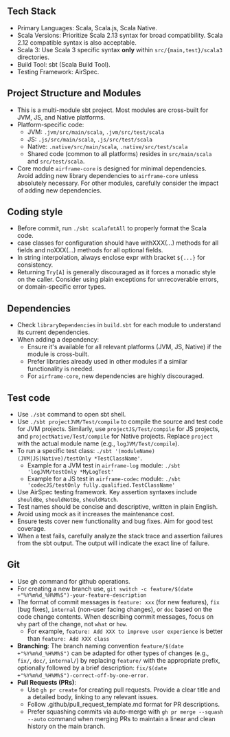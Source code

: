 ## Tech Stack

- Primary Languages: Scala, Scala.js, Scala Native.
- Scala Versions: Prioritize Scala 2.13 syntax for broad compatibility. Scala 2.12 compatible syntax is also acceptable.
- Scala 3: Use Scala 3 specific syntax **only** within `src/{main,test}/scala3` directories.
- Build Tool: sbt (Scala Build Tool).
- Testing Framework: AirSpec.

## Project Structure and Modules

- This is a multi-module sbt project. Most modules are cross-built for JVM, JS, and Native platforms.
- Platform-specific code:
    - JVM: `.jvm/src/main/scala`, `.jvm/src/test/scala`
    - JS: `.js/src/main/scala`, `.js/src/test/scala`
    - Native: `.native/src/main/scala`, `.native/src/test/scala`
    - Shared code (common to all platforms) resides in `src/main/scala` and `src/test/scala`.
- Core module `airframe-core` is designed for minimal dependencies. Avoid adding new library dependencies to `airframe-core` unless absolutely necessary. For other modules, carefully consider the impact of adding new dependencies.

## Coding style

- Before commit, run `./sbt scalafmtAll` to properly format the Scala code.
- case classes for configuration should have withXXX(...) methods for all fields and noXXX(...) methods for all optional fields.
- In string interpolation, always enclose expr with bracket `${...}` for consistency.
- Returning `Try[A]` is generally discouraged as it forces a monadic style on the caller. Consider using plain exceptions for unrecoverable errors, or domain-specific error types.

## Dependencies

- Check `libraryDependencies` in `build.sbt` for each module to understand its current dependencies.
- When adding a dependency:
    - Ensure it's available for all relevant platforms (JVM, JS, Native) if the module is cross-built.
    - Prefer libraries already used in other modules if a similar functionality is needed.
    - For `airframe-core`, new dependencies are highly discouraged.

## Test code

- Use `./sbt` command to open sbt shell.
- Use `./sbt projectJVM/Test/compile` to compile the source and test code for JVM projects. Similarly, use `projectJS/Test/compile` for JS projects, and `projectNative/Test/compile` for Native projects. Replace `project` with the actual module name (e.g., `logJVM/Test/compile`).
- To run a specific test class: `./sbt '(moduleName)(JVM|JS|Native)/testOnly *TestClassName'`.
    - Example for a JVM test in `airframe-log` module: `./sbt 'logJVM/testOnly *MyLogTest'`
    - Example for a JS test in `airframe-codec` module: `./sbt 'codecJS/testOnly fully.qualified.TestClassName'`
- Use AirSpec testing framework. Key assertion syntaxes include `shouldBe`, `shouldNotBe`, `shouldMatch`.
- Test names should be concise and descriptive, written in plain English.
- Avoid using mock as it increases the maintenance cost.
- Ensure tests cover new functionality and bug fixes. Aim for good test coverage.
- When a test fails, carefully analyze the stack trace and assertion failures from the sbt output. The output will indicate the exact line of failure.

## Git

- Use gh command for github operations.
- For creating a new branch use, `git switch -c feature/$(date +"%Y%m%d_%H%M%S")-your-feature-description`
- The format of commit messages is `feature: xxx` (for new features), `fix` (bug fixes), `internal` (non-user facing changes), or `doc` based on the code change contents. When describing commit messages, focus on `why` part of the change, not `what` or `how`.
  - For example, `feature: Add XXX to improve user experience` is better than `feature: Add XXX class`
- **Branching**: The branch naming convention `feature/$(date +"%Y%m%d_%H%M%S")` can be adapted for other types of changes (e.g., `fix/`, `doc/`, `internal/`) by replacing `feature/` with the appropriate prefix, optionally followed by a brief description: `fix/$(date +"%Y%m%d_%H%M%S")-correct-off-by-one-error`.
- **Pull Requests (PRs)**:
    - Use `gh pr create` for creating pull requests. Provide a clear title and a detailed body, linking to any relevant issues.
    - Follow .github/pull_request_template.md format for PR descriptions.
    - Prefer squashing commits via auto-merge with `gh pr merge --squash --auto` command when merging PRs to maintain a linear and clean history on the main branch.
